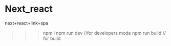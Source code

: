 # Next_react
next+react+link+spa


>>> npm i
>>> npm run dev //for developers mode
>>> npm run build // for build
